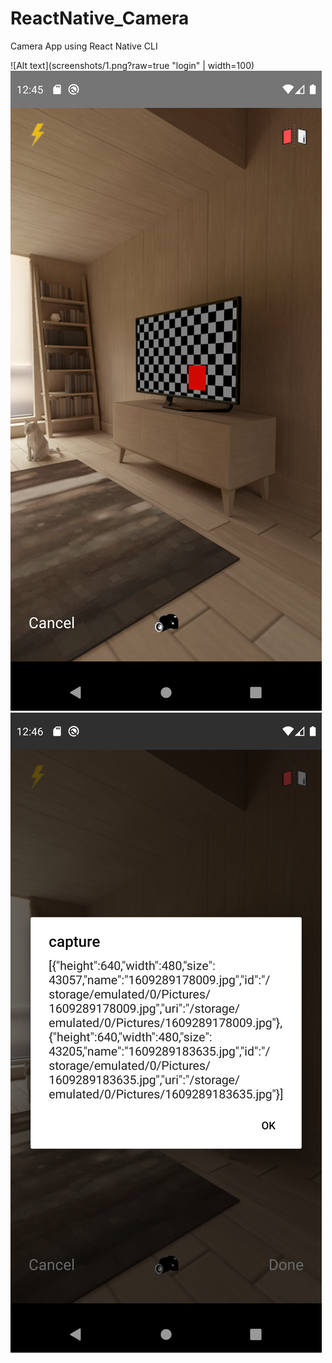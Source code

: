 # ReactNative_Camera
Camera App using React Native CLI


![Alt text](screenshots/1.png?raw=true "login" | width=100)
![Alt text](screenshots/2.png?raw=true "login")
![Alt text](screenshots/3.png?raw=true "login")

